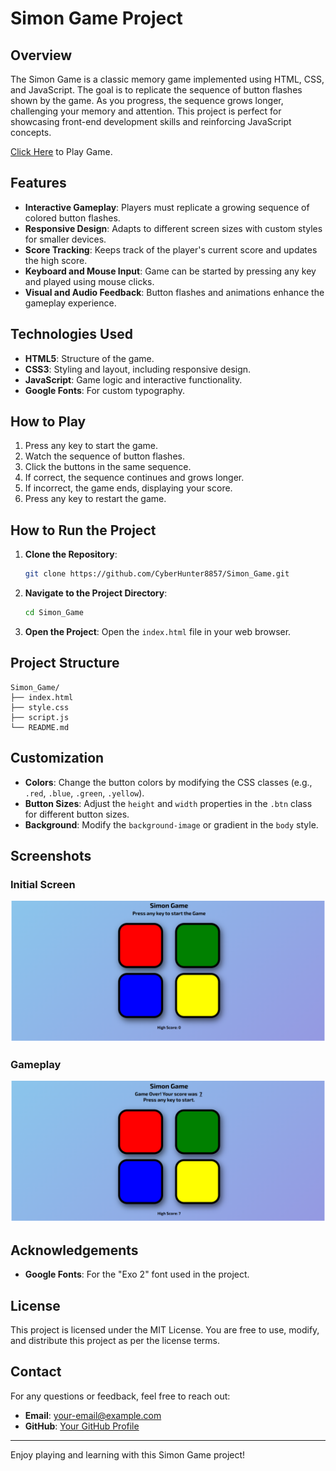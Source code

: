 # Simon Game Project

## Overview
The Simon Game is a classic memory game implemented using HTML, CSS, and JavaScript. The goal is to replicate the sequence of button flashes shown by the game. As you progress, the sequence grows longer, challenging your memory and attention. This project is perfect for showcasing front-end development skills and reinforcing JavaScript concepts.

[Click Here](https://simon-game-silk-six.vercel.app/) to Play Game.

## Features
- **Interactive Gameplay**: Players must replicate a growing sequence of colored button flashes.
- **Responsive Design**: Adapts to different screen sizes with custom styles for smaller devices.
- **Score Tracking**: Keeps track of the player's current score and updates the high score.
- **Keyboard and Mouse Input**: Game can be started by pressing any key and played using mouse clicks.
- **Visual and Audio Feedback**: Button flashes and animations enhance the gameplay experience.

## Technologies Used
- **HTML5**: Structure of the game.
- **CSS3**: Styling and layout, including responsive design.
- **JavaScript**: Game logic and interactive functionality.
- **Google Fonts**: For custom typography.

## How to Play
1. Press any key to start the game.
2. Watch the sequence of button flashes.
3. Click the buttons in the same sequence.
4. If correct, the sequence continues and grows longer.
5. If incorrect, the game ends, displaying your score.
6. Press any key to restart the game.

## How to Run the Project
1. **Clone the Repository**:
   ```bash
   git clone https://github.com/CyberHunter8857/Simon_Game.git
   ```

2. **Navigate to the Project Directory**:
   ```bash
   cd Simon_Game
   ```

3. **Open the Project**:
   Open the `index.html` file in your web browser.

## Project Structure
```
Simon_Game/
├── index.html
├── style.css
├── script.js
└── README.md
```

## Customization
- **Colors**: Change the button colors by modifying the CSS classes (e.g., `.red`, `.blue`, `.green`, `.yellow`).
- **Button Sizes**: Adjust the `height` and `width` properties in the `.btn` class for different button sizes.
- **Background**: Modify the `background-image` or gradient in the `body` style.

## Screenshots
### Initial Screen
![Game Start](/Screenshot/image1.png)

### Gameplay
![Gameplay Example](/Screenshot/image2.png)

## Acknowledgements
- **Google Fonts**: For the "Exo 2" font used in the project.

## License
This project is licensed under the MIT License. You are free to use, modify, and distribute this project as per the license terms.

## Contact
For any questions or feedback, feel free to reach out:
- **Email**: your-email@example.com
- **GitHub**: [Your GitHub Profile](https://github.com/CyberHunter8857)

---

Enjoy playing and learning with this Simon Game project!
